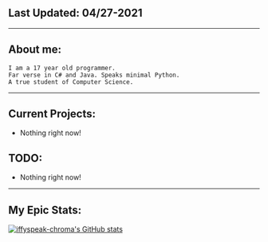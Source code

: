 ## Last Updated: 04/27-2021
<hr>

## About me:
```
I am a 17 year old programmer. 
Far verse in C# and Java. Speaks minimal Python. 
A true student of Computer Science.
```
<hr>

## Current Projects:
- Nothing right now!

## TODO:
- Nothing right now!

<hr>

## My Epic Stats:
[![iffyspeak-chroma's GitHub stats](https://github-readme-stats.vercel.app/api?username=iffyspeak-chroma&show_icons=true&theme=dark)](https://iffyspeak.com/)

<!---
iffyspeak-chroma/iffyspeak-chroma is a ✨ special ✨ repository because its `README.md` (this file) appears on your GitHub profile.
You can click the Preview link to take a look at your changes.
--->
